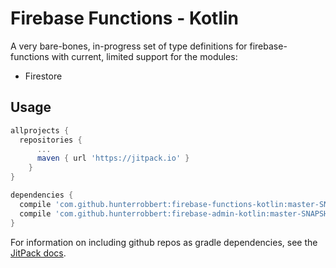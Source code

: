 # Firebase Functions - Kotlin

A very bare-bones, in-progress set of type definitions for firebase-functions with current, limited support for the modules:

* Firestore

## Usage
```gradle
allprojects {
  repositories {
	  ...
	  maven { url 'https://jitpack.io' }
	}
}
```
```gradle
dependencies {
  compile 'com.github.hunterrobbert:firebase-functions-kotlin:master-SNAPSHOT'
  compile 'com.github.hunterrobbert:firebase-admin-kotlin:master-SNAPSHOT'
}
```
For information on including github repos as gradle dependencies, see the <a href="https://jitpack.io/docs/">JitPack docs</a>.
